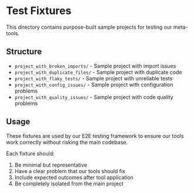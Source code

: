 # Test Fixtures

This directory contains purpose-built sample projects for testing our meta-tools.

## Structure

- `project_with_broken_imports/` - Sample project with import issues
- `project_with_duplicate_files/` - Sample project with duplicate code
- `project_with_flaky_tests/` - Sample project with unreliable tests
- `project_with_config_issues/` - Sample project with configuration problems
- `project_with_quality_issues/` - Sample project with code quality problems

## Usage

These fixtures are used by our E2E testing framework to ensure our tools work correctly without risking the main codebase.

Each fixture should:

1. Be minimal but representative
2. Have a clear problem that our tools should fix
3. Include expected outcomes after tool application
4. Be completely isolated from the main project
